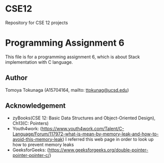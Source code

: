 # CSE12
Repository for CSE 12 projects

# Programming Assignment 6
This file is for a programming assignment 6, which is about Stack implementation with C language.
## Author
Tomoya Tokunaga (A15704164, mailto: ttokunag@ucsd.edu)

## Acknowledgement
* zyBooks(CSE 12: Basic Data Structures and Object-Oriented Design), Ch13(C: Pointers)
* Youth4work: (https://www.youth4work.com/Talent/C-Language/Forum/117972-what-is-mean-by-memory-leak-and-how-to-avoid-this-memory-leak)
I referred this web page in order to look up how to prevent memory leaks
* GeeksforGeeks: (https://www.geeksforgeeks.org/double-pointer-pointer-pointer-c/)